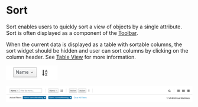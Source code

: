 # Sort

Sort enables users to quickly sort a view of objects by a single attribute. Sort is often displayed as a component of the [Toolbar](http://www.patternfly.org/pattern-library/forms-and-controls/toolbar/).

When the current data is displayed as a table with sortable columns, the sort widget should be hidden and user can sort columns by clicking on the column header. See [Table View](http://www.patternfly.org/pattern-library/content-views/table-view/#/design) for more information.

![Image of sort](./img/sort.png)

![Image of sort](./img/toolbar.png)
